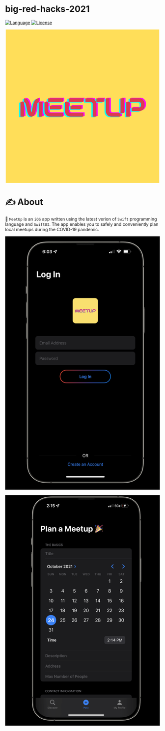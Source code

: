 # big-red-hacks-2021
[![Language](https://img.shields.io/badge/Language-Swift_5-orange.svg)]()
[![License](https://img.shields.io/badge/License-MIT-blue.svg)]()


<p align="center">
  <img width="500" height="500" src="meetup_500x500.png">
</p>

# ✍️ About 
🎊 `MeetUp` is an `iOS` app written using the latest verion of `Swift` programming language and `SwiftUI`. The app enables you to safely and conveniently plan local meetups during the COVID-19 pandemic.  

<p align="center">
  <img src="log-in.png">
</p>

<p align="center">
  <img src="plan.png">
</p>
